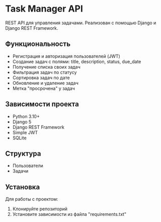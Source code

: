 # Task Manager API

REST API для управления задачами. Реализован с помощью Django и Django REST Framework.

## Функциональность

- Регистрация и авторизация пользователей (JWT)
- Создание задач с полями: title, description, status, due_date
- Получение списка своих задач
- Фильтрация задач по статусу
- Сортировка задач по дате
- Обновление и удаление задач
- Метка "просрочена" у задач

## Зависимости проекта

- Python 3.10+
- Django 5
- Django REST Framework
- Simple JWT
- SQLite

## Структура

- Пользователи 
- Задачи

## Установка

Для работы с проектом:

1. Клонируйте репозиторий
2. Установите зависимости из файла "requirements.txt"
